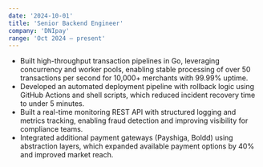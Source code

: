```yaml
---
date: '2024-10-01'
title: 'Senior Backend Engineer'
company: 'DNIpay'
range: 'Oct 2024 – present'
---
```

- Built high-throughput transaction pipelines in Go, leveraging concurrency and worker pools, enabling stable processing of over 50 transactions per second for 10,000+ merchants with 99.99% uptime.
- Developed an automated deployment pipeline with rollback logic using GitHub Actions and shell scripts, which reduced incident recovery time to under 5 minutes.
- Built a real-time monitoring REST API with structured logging and metrics tracking, enabling fraud detection and improving visibility for compliance teams.
- Integrated additional payment gateways (Payshiga, Boldd) using abstraction layers, which expanded available payment options by 40% and improved market reach.
